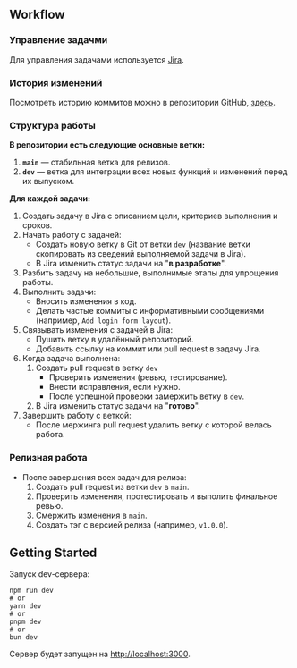 ## Workflow

### Управление задачми

Для управления задачами используется [Jira](https://www.atlassian.com/software/jira).

### История изменений

Посмотреть историю коммитов можно в репозитории GitHub, [здесь](https://github.com/username/project/commits/main).

### Структура работы

**В репозитории есть следующие основные ветки:**

1. **`main`** — стабильная ветка для релизов.
2. **`dev`** — ветка для интеграции всех новых функций и изменений перед их выпуском.

**Для каждой задачи:**

1. Создать задачу в Jira с описанием цели, критериев выполнения и сроков.
2. Начать работу с задачей:
   - Создать новую ветку в Git от ветки `dev` (название ветки скопировать из сведений выполняемой задачи в Jira).
   - В Jira изменить статус задачи на "**в разработке**".
3. Разбить задачу на небольшие, выполнимые этапы для упрощения работы.
4. Выполнить задачи:
   - Вносить изменения в код.
   - Делать частые коммиты с информативными сообщениями (например, `Add login form layout`).
5. Связывать изменения с задачей в Jira:
   - Пушить ветку в удалённый репозиторий.
   - Добавить ссылку на коммит или pull request в задачу Jira.
6. Когда задача выполнена:
   1. Создать pull request в ветку `dev`
      - Проверить изменения (ревью, тестирование).
      - Внести исправления, если нужно.
      - После успешной проверки замержить ветку в `dev`.
   2. В Jira изменить статус задачи на "**готово**".
7. Завершить работу с веткой:
   - После мержинга pull request удалить ветку с которой велась работа.

### Релизная работа

- После завершения всех задач для релиза:
  1. Создать pull request из ветки `dev` в `main`.
  2. Проверить изменения, протестировать и выполить финальное ревью.
  3. Смержить изменения в `main`.
  4. Создать тэг с версией релиза (например, `v1.0.0`).

## Getting Started

Запуск dev-сервера:

```shell
npm run dev
# or
yarn dev
# or
pnpm dev
# or
bun dev
```

Сервер будет запущен на [http://localhost:3000](http://localhost:3000).

